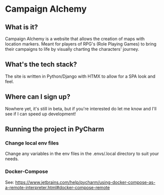# Campaign Alchemy

## What is it?
Campaign Alchemy is a website that allows the creation of maps with location markers. Meant for players of RPG's (Role Playing Games) to bring their campaigns to life by visually charting the characters' journey.

## What's the tech stack?
The site is written in Python/Django with HTMX to allow for a SPA look and feel.

## Where can I sign up?
Nowhere yet, it's still in beta, but if you're interested do let me know and I'll see if I can speed up development!

## Running the project in PyCharm

### Change local env files
Change any variables in the env files in the .envs/.local directory to suit your needs.

### Docker-Compose
See: https://www.jetbrains.com/help/pycharm/using-docker-compose-as-a-remote-interpreter.html#docker-compose-remote
